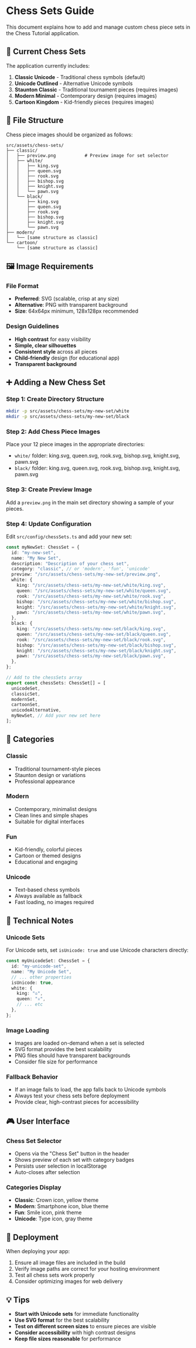 # Chess Sets Guide

This document explains how to add and manage custom chess piece sets in the Chess Tutorial application.

## 🎨 Current Chess Sets

The application currently includes:

1. **Classic Unicode** - Traditional chess symbols (default)
2. **Unicode Outlined** - Alternative Unicode symbols
3. **Staunton Classic** - Traditional tournament pieces (requires images)
4. **Modern Minimal** - Contemporary design (requires images)
5. **Cartoon Kingdom** - Kid-friendly pieces (requires images)

## 📁 File Structure

Chess piece images should be organized as follows:

```
src/assets/chess-sets/
├── classic/
│   ├── preview.png           # Preview image for set selector
│   ├── white/
│   │   ├── king.svg
│   │   ├── queen.svg
│   │   ├── rook.svg
│   │   ├── bishop.svg
│   │   ├── knight.svg
│   │   └── pawn.svg
│   └── black/
│       ├── king.svg
│       ├── queen.svg
│       ├── rook.svg
│       ├── bishop.svg
│       ├── knight.svg
│       └── pawn.svg
├── modern/
│   └── [same structure as classic]
└── cartoon/
    └── [same structure as classic]
```

## 🖼️ Image Requirements

### **File Format**

- **Preferred**: SVG (scalable, crisp at any size)
- **Alternative**: PNG with transparent background
- **Size**: 64x64px minimum, 128x128px recommended

### **Design Guidelines**

- **High contrast** for easy visibility
- **Simple, clear silhouettes**
- **Consistent style** across all pieces
- **Child-friendly** design (for educational app)
- **Transparent background**

## ➕ Adding a New Chess Set

### Step 1: Create Directory Structure

```bash
mkdir -p src/assets/chess-sets/my-new-set/white
mkdir -p src/assets/chess-sets/my-new-set/black
```

### Step 2: Add Chess Piece Images

Place your 12 piece images in the appropriate directories:

- `white/` folder: king.svg, queen.svg, rook.svg, bishop.svg, knight.svg, pawn.svg
- `black/` folder: king.svg, queen.svg, rook.svg, bishop.svg, knight.svg, pawn.svg

### Step 3: Create Preview Image

Add a `preview.png` in the main set directory showing a sample of your pieces.

### Step 4: Update Configuration

Edit `src/config/chessSets.ts` and add your new set:

```typescript
const myNewSet: ChessSet = {
  id: "my-new-set",
  name: "My New Set",
  description: "Description of your chess set",
  category: "classic", // or 'modern', 'fun', 'unicode'
  preview: "/src/assets/chess-sets/my-new-set/preview.png",
  white: {
    king: "/src/assets/chess-sets/my-new-set/white/king.svg",
    queen: "/src/assets/chess-sets/my-new-set/white/queen.svg",
    rook: "/src/assets/chess-sets/my-new-set/white/rook.svg",
    bishop: "/src/assets/chess-sets/my-new-set/white/bishop.svg",
    knight: "/src/assets/chess-sets/my-new-set/white/knight.svg",
    pawn: "/src/assets/chess-sets/my-new-set/white/pawn.svg",
  },
  black: {
    king: "/src/assets/chess-sets/my-new-set/black/king.svg",
    queen: "/src/assets/chess-sets/my-new-set/black/queen.svg",
    rook: "/src/assets/chess-sets/my-new-set/black/rook.svg",
    bishop: "/src/assets/chess-sets/my-new-set/black/bishop.svg",
    knight: "/src/assets/chess-sets/my-new-set/black/knight.svg",
    pawn: "/src/assets/chess-sets/my-new-set/black/pawn.svg",
  },
};

// Add to the chessSets array
export const chessSets: ChessSet[] = [
  unicodeSet,
  classicSet,
  modernSet,
  cartoonSet,
  unicodeAlternative,
  myNewSet, // Add your new set here
];
```

## 🎯 Categories

### **Classic**

- Traditional tournament-style pieces
- Staunton design or variations
- Professional appearance

### **Modern**

- Contemporary, minimalist designs
- Clean lines and simple shapes
- Suitable for digital interfaces

### **Fun**

- Kid-friendly, colorful pieces
- Cartoon or themed designs
- Educational and engaging

### **Unicode**

- Text-based chess symbols
- Always available as fallback
- Fast loading, no images required

## 🔧 Technical Notes

### **Unicode Sets**

For Unicode sets, set `isUnicode: true` and use Unicode characters directly:

```typescript
const myUnicodeSet: ChessSet = {
  id: "my-unicode-set",
  name: "My Unicode Set",
  // ... other properties
  isUnicode: true,
  white: {
    king: "♔",
    queen: "♕",
    // ... etc
  },
};
```

### **Image Loading**

- Images are loaded on-demand when a set is selected
- SVG format provides the best scalability
- PNG files should have transparent backgrounds
- Consider file size for performance

### **Fallback Behavior**

- If an image fails to load, the app falls back to Unicode symbols
- Always test your chess sets before deployment
- Provide clear, high-contrast pieces for accessibility

## 🎮 User Interface

### **Chess Set Selector**

- Opens via the "Chess Set" button in the header
- Shows preview of each set with category badges
- Persists user selection in localStorage
- Auto-closes after selection

### **Categories Display**

- **Classic**: Crown icon, yellow theme
- **Modern**: Smartphone icon, blue theme
- **Fun**: Smile icon, pink theme
- **Unicode**: Type icon, gray theme

## 🚀 Deployment

When deploying your app:

1. Ensure all image files are included in the build
2. Verify image paths are correct for your hosting environment
3. Test all chess sets work properly
4. Consider optimizing images for web delivery

## 💡 Tips

- **Start with Unicode sets** for immediate functionality
- **Use SVG format** for the best scalability
- **Test on different screen sizes** to ensure pieces are visible
- **Consider accessibility** with high contrast designs
- **Keep file sizes reasonable** for performance
